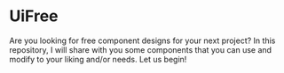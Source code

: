 # UiFree
Are you looking for free component designs for your next project? In this repository, I will share with you some components that you can use and modify to your liking and/or needs. Let us begin!
